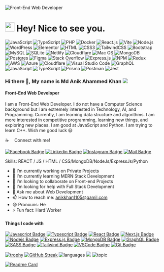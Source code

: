 ![Front-End Web Developer](https://scontent.fdac24-1.fna.fbcdn.net/v/t39.30808-6/271991987_145552821207772_8062887364916625270_n.jpg?stp=dst-jpg_s960x960&_nc_cat=106&ccb=1-7&_nc_sid=e3f864&_nc_ohc=SxzT-Dgv87cAX_k0aRP&tn=9RCvo6eEM1bh-d96&_nc_ht=scontent.fdac24-1.fna&oh=00_AT8EIt1g9XSDQbRKkujNv3YI2o8LSCTtnwTDu1DTcVGZ5A&oe=632F4049)

<h1><img src="https://emojis.slackmojis.com/emojis/images/1531849430/4246/blob-sunglasses.gif?1531849430" width="30"/> Hey! Nice to see you.</h1>

![JavaScript](https://img.shields.io/badge/JavaScript-F7DF1E?style=for-the-badge&logo=javascript&logoColor=black)
![TypeScript](https://img.shields.io/badge/TypeScript-007ACC?style=for-the-badge&logo=typescript&logoColor=white)
![PHP](https://img.shields.io/badge/PHP-777BB4?style=for-the-badge&logo=php&logoColor=white)
![Docker](https://img.shields.io/badge/Docker-0CC1F3?style=for-the-badge&logo=docker&logoColor=white)
![React.js](https://img.shields.io/badge/React.js-0081CB?style=for-the-badge&logo=react&logoColor=61DAFB)
![Vite](https://img.shields.io/badge/Vite-593D88?style=for-the-badge&logo=vite&logoColor=white)
![Node.js](https://img.shields.io/badge/Node.js-43853D?style=for-the-badge&logo=node.js&logoColor=white)
![WordPress](https://img.shields.io/badge/Wordpress-21759B?style=for-the-badge&logo=wordpress&logoColor=white)
![Elementor](https://img.shields.io/badge/Elementor-9146FF?style=for-the-badge&logo=elementor&logoColor=white)
![HTML](https://img.shields.io/badge/HTML5-E34F26?style=for-the-badge&logo=html5&logoColor=white)
![CSS3](https://img.shields.io/badge/CSS3-1572B6?style=for-the-badge&logo=css3&logoColor=white)
![TailwindCSS](https://img.shields.io/badge/Tailwind_CSS-38B2AC?style=for-the-badge&logo=tailwind-css&logoColor=white)
![Bootstrap](https://img.shields.io/badge/Bootstrap-563D7C?style=for-the-badge&logo=bootstrap&logoColor=white)
![MySQL](https://img.shields.io/badge/MySQL-005C84?style=for-the-badge&logo=mysql&logoColor=white)
![SQLite](https://img.shields.io/badge/SQLite-07405E?style=for-the-badge&logo=sqlite&logoColor=white)
![Netlify](https://img.shields.io/badge/Netlify-00C7B7?style=for-the-badge&logo=netlify&logoColor=white)
![Cloudflare](https://img.shields.io/badge/Cloudflare-F38020?style=for-the-badge&logo=Cloudflare&logoColor=white)
![Mac OS](https://img.shields.io/badge/macOS-000000?style=for-the-badge&logo=apple&logoColor=white)
![MongoDB](https://img.shields.io/badge/MongoDB-%234ea94b.svg?style=for-the-badge&logo=mongodb&logoColor=white)
![Postgres](https://img.shields.io/badge/postgres-%23316192.svg?style=for-the-badge&logo=postgresql&logoColor=white)
![Figma](https://img.shields.io/badge/figma-%23F24E1E.svg?style=for-the-badge&logo=figma&logoColor=white)
![Stack Overflow](https://img.shields.io/badge/-Stackoverflow-FE7A16?style=for-the-badge&logo=stack-overflow&logoColor=white)
![Express.js](https://img.shields.io/badge/express.js-%23404d59.svg?style=for-the-badge&logo=express&logoColor=%2361DAFB)
![NPM](https://img.shields.io/badge/NPM-%23CB3837.svg?style=for-the-badge&logo=npm&logoColor=white)
![Redux](https://img.shields.io/badge/redux-%23593d88.svg?style=for-the-badge&logo=redux&logoColor=white)
![AWS](https://img.shields.io/badge/AWS-%23FF9900.svg?style=for-the-badge&logo=amazon-aws&logoColor=white)
![Azure](https://img.shields.io/badge/azure-%230072C6.svg?style=for-the-badge&logo=microsoftazure&logoColor=white)
![Cloudflare](https://img.shields.io/badge/Cloudflare-F38020?style=for-the-badge&logo=Cloudflare&logoColor=white)
![Visual Studio Code](https://img.shields.io/badge/Visual%20Studio%20Code-0078d7.svg?style=for-the-badge&logo=visual-studio-code&logoColor=white)
![GraphQL](https://img.shields.io/badge/-GraphQL-E10098?style=for-the-badge&logo=graphql&logoColor=white)
![JavaScript](https://img.shields.io/badge/javascript-%23323330.svg?style=for-the-badge&logo=javascript&logoColor=%23F7DF1E)
![TypeScript](https://img.shields.io/badge/typescript-%23007ACC.svg?style=for-the-badge&logo=typescript&logoColor=white)
![Prisma](https://img.shields.io/badge/Prisma-3982CE?style=for-the-badge&logo=Prisma&logoColor=white)
![Postman](https://img.shields.io/badge/Postman-FF6C37?style=for-the-badge&logo=postman&logoColor=white)
![Jest](https://img.shields.io/badge/-jest-%23C21325?style=for-the-badge&logo=jest&logoColor=white)


### Hi there 👋, My name is Md Anik Ahammed Khan ![](https://komarev.com/ghpvc/?username=anikahammedkhan) 
#### Front-End Web Developer

I am a Front-End Web Developer. I do not have a Computer Science background but I am extremely interested in Technology, AI, and Programming. Currently, I am learning data structure and algorithms. I am more interested in competitive programming, learning new things, and exploring new places. I am good at JavaScript and Python. I am trying to learn C++.
Wish me good luck 😃

:coffee: &emsp;Connect with me!

[![Facebook Badge](https://img.shields.io/badge/Facebook-1877F2?style=for-the-badge&logo=facebook&logoColor=white)](https://www.facebook.com/anikahammedkhan.99) [![Linkedin Badge](https://img.shields.io/badge/LinkedIn-0077B5?style=for-the-badge&logo=linkedin&logoColor=white)](https://www.linkedin.com/in/anikahammedkhan/) [![Instagram Badge](https://img.shields.io/badge/Instagram-E4405F?style=for-the-badge&logo=instagram&logoColor=white)](https://www.instagram.com/anikahammedkhan/) [![Mail Badge](https://img.shields.io/badge/Gmail-D14836?style=for-the-badge&logo=gmail&logoColor=white)](mailto:anikkhan1105@gmail.com)

Skills: REACT / JS / HTML / CSS/MongoDB/NodeJs/ExpressJs/Python

- 🔭 I’m currently working on Private Projects 
- 🌱 I’m currently learning MERN Stack Development 
- 👯 I’m looking to collaborate on Front-end Projects 
- 🤔 I’m looking for help with Full Stack Development 
- 💬 Ask me about Web Development 
- 📫 How to reach me: anikkhan1105@gamil.com 
- 😄 Pronouns: He 
- ⚡ Fun fact: Hard Worker 


#### Things I code with

[![Javascript Badge](https://img.shields.io/badge/-Javascript-F0DB4F?style=for-the-badge&labelColor=black&logo=javascript&logoColor=F0DB4F)](#) [![Typescript Badge](https://img.shields.io/badge/-Typescript-007acc?style=for-the-badge&labelColor=black&logo=typescript&logoColor=007acc)](#) [![React Badge](https://img.shields.io/badge/-React-61DBFB?style=for-the-badge&labelColor=black&logo=react&logoColor=61DBFB)](#) [![Next.js Badge](https://img.shields.io/badge/next.js-000000?style=for-the-badge&logo=nextdotjs&logoColor=white)](#) [![Nodejs Badge](https://img.shields.io/badge/-Nodejs-3C873A?style=for-the-badge&labelColor=black&logo=node.js&logoColor=3C873A)](#) [![Express.js Badge](https://img.shields.io/badge/Express.js-000000?style=for-the-badge&logo=express&logoColor=white)](#) [![MongoDB Badge](https://img.shields.io/badge/MongoDB-4EA94B?style=for-the-badge&logo=mongodb&logoColor=white)](#) [![GraphQL Badge](https://img.shields.io/badge/-GraphQl-e535ab?style=for-the-badge&labelColor=black&logo=node.js&logoColor=e535ab)](#) [![SASS Badge](https://img.shields.io/badge/Sass-CC6699?style=for-the-badge&logo=sass&logoColor=white)](#) [![Tailwind Badge](https://img.shields.io/badge/Tailwind%20CSS-092749?style=for-the-badge&logo=tailwindcss&logoColor=06B6D4&labelColor=000000)](#) [![VSCode Badge](https://img.shields.io/badge/Visual_Studio-5C2D91?style=for-the-badge&logo=visual%20studio&logoColor=white)](#) [![Git Badge](https://img.shields.io/badge/Git-F05032?style=for-the-badge&logo=git&logoColor=white)](#)
 

[![trophy](https://github-profile-trophy.vercel.app/?username=anikahammedkhan)](https://github.com/ryo-ma/github-profile-trophy)
[![GitHub Streak](https://streak-stats.demolab.com/?user=anikahammedkhan&theme=dark)](https://git.io/streak-stats)
![languages](https://github-readme-stats-git-masterrstaa-rickstaa.vercel.app/api/top-langs/?username=anikahammedkhan&hide=scss&layout=compact&theme=tokyonight) <img src="https://github-readme-stats-git-masterrstaa-rickstaa.vercel.app/api?username=anikahammedkhan&theme=tokyonight&show_icons=true&hide_border=true&count_private=true&include_all_commits=true" />
![topic](https://github-profile-summary-cards.vercel.app/api/cards/profile-details?username=anikahammedkhan&theme=zenburn)

[![Readme Card](https://github-readme-stats-git-masterrstaa-rickstaa.vercel.app/api/pin/?username=anikahammedkhan&repo=reseliya-client&theme=tokyonight)](https://github.com/anikahammedkhan/reseliya-client)
